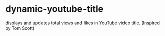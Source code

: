 # dynamic-youtube-title
displays and updates total views and likes in YouTube video title. (Inspired by Tom Scott)

